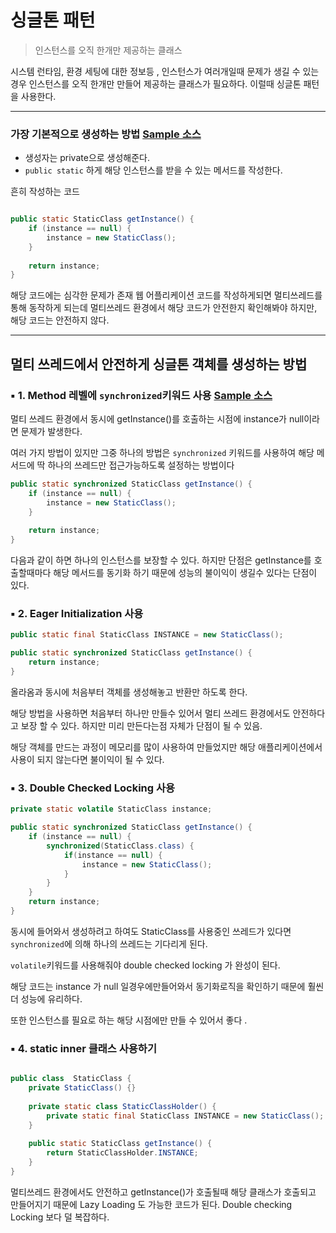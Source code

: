 # 싱글톤 패턴

> 인스턴스를 오직 한개만 제공하는 클래스

시스템 런타임, 환경 세팅에 대한 정보등 , 인스턴스가 여러개일때 문제가 생길 수 있는 경우 인스턴스를 오직 한개만 만들어 제공하는 클래스가 필요하다. 이럴때 싱글톤 패턴을 사용한다.


---

### 가장 기본적으로 생성하는 방법 [Sample 소스](./BasicSingletonSample.java)

 - 생성자는 private으로 생성해준다. 
 - `public static` 하게 해당 인스턴스를 받을 수 있는 메서드를 작성한다.
 
흔히 작성하는 코드
```java

public static StaticClass getInstance() {
    if (instance == null) {
        instance = new StaticClass();    
    }
    
    return instance;
}
```

해당 코드에는 심각한 문제가 존재
웹 어플리케이션 코드를 작성하게되면 멀티쓰레드를 통해 동작하게 되는데 멀티쓰레드 환경에서
해당 코드가 안전한지 확인해봐야 하지만, 해당 코드는 안전하지 않다. 

---

## 멀티 쓰레드에서 안전하게 싱글톤 객체를 생성하는 방법 

### ▪ 1. Method 레벨에 `synchronized`키워드 사용 [Sample 소스](./SynchronizedSample.java)

멀티 쓰레드 환경에서 동시에 getInstance()를 호출하는 시점에 instance가 null이라면 문제가 발생한다.

여러 가지 방법이 있지만 그중 하나의 방법은 `synchronized` 키워드를 사용하여 해당 메서드에 딱 하나의 쓰레드만 접근가능하도록 설정하는 방법이다

```java
public static synchronized StaticClass getInstance() {
    if (instance == null) {
        instance = new StaticClass();    
    }
    
    return instance;
}
```

다음과 같이 하면 하나의 인스턴스를 보장할 수 있다. 하지만 단점은 getInstance를 호출할때마다 해당 메서드를 동기화 하기 때문에 성능의 불이익이 생길수 있다는 단점이 있다.


### ▪ 2. Eager Initialization 사용

```java
public static final StaticClass INSTANCE = new StaticClass();

public static synchronized StaticClass getInstance() {
    return instance;
}
```

올라옴과 동시에 처음부터 객체를 생성해놓고 반환만 하도록 한다.

해당 방법을 사용하면 처음부터 하나만 만들수 있어서 멀티 쓰레드 환경에서도 안전하다고 보장 할 수 있다.
하지만 미리 만든다는점 자체가 단점이 될 수 있음.

해당 객체를 만드는 과정이 메모리를 많이 사용하여 만들었지만 해당 애플리케이션에서 사용이 되지 않는다면 불이익이 될 수 있다. 


### ▪ 3. Double Checked Locking 사용

```java
private static volatile StaticClass instance;

public static synchronized StaticClass getInstance() {
    if (instance == null) {
        synchronized(StaticClass.class) {
            if(instance == null) {
                instance = new StaticClass();    
            }
        }
    }
    return instance;
}
```
동시에 들어와서 생성하려고 하여도 StaticClass를 사용중인 쓰레드가 있다면 `synchronized`에 의해 하나의 쓰레드는 기다리게 된다.

`volatile`키워드를 사용해줘야 double checked locking 가 완성이 된다. 

해당 코드는 instance 가 null 일경우에만들어와서 동기화로직을 확인하기 때문에 훨씬더 성능에 유리하다. 

또한 인스턴스를 필요로 하는 해당 시점에만 만들 수 있어서 좋다 .


### ▪ 4. static inner 클래스 사용하기

```java

public class  StaticClass {
    private StaticClass() {}
    
    private static class StaticClassHolder() {
        private static final StaticClass INSTANCE = new StaticClass(); 
    }
    
    public static StaticClass getInstance() {
        return StaticClassHolder.INSTANCE;
    }
}
```

멀티쓰레드 환경에서도 안전하고 getInstance()가 호출될때 해당 클래스가 호출되고 만들어지기 때문에 
Lazy Loading 도 가능한 코드가 된다. Double checking Locking 보다 덜 복잡하다.


